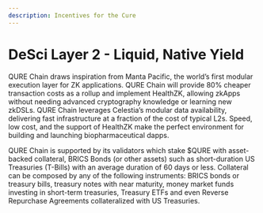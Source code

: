 ```yaml
---
description: Incentives for the Cure
---
```


# DeSci Layer 2 - Liquid, Native Yield

QURE Chain draws inspiration from Manta Pacific, the world’s first modular execution layer for ZK applications.  QURE Chain will provide 80% cheaper transaction costs as a rollup and implement HealthZK, allowing zkApps without needing advanced cryptography knowledge or learning new zkDSLs.  QURE Chain leverages Celestia’s modular data availability, delivering fast infrastructure at a fraction of the cost of typical L2s.  Speed, low cost, and the support of HealthZK make the perfect environment for building and launching biopharmaceutical dapps.

QURE Chain is supported by its validators which stake $QURE with asset-backed collateral, BRICS Bonds (or other assets) such as short-duration US Treasuries (T-Bills) with an average duration of 60 days or less.  Collateral can be composed by any of the following instruments:  BRICS bonds or treasury bills, treasury notes with near maturity, money market funds investing in short-term treasuries, Treasury ETFs and even Reverse Repurchase Agreements collateralized with US Treasuries.
